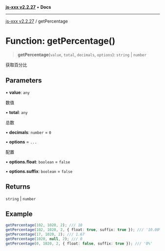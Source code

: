 [**js-xxx v2.2.27**](../README.md) • **Docs**

***

[js-xxx v2.2.27](../README.md) / getPercentage

# Function: getPercentage()

> **getPercentage**(`value`, `total`, `decimals`, `options`): `string` \| `number`

获取百分比

## Parameters

• **value**: `any`

数值

• **total**: `any`

总数

• **decimals**: `number` = `0`

• **options** = `...`

配置

• **options.float**: `boolean` = `false`

• **options.suffix**: `boolean` = `false`

## Returns

`string` \| `number`

## Example

```ts
getPercentage(102, 1020, 2); /// 10
getPercentage(102, 1020, 2, { float: true, suffix: true }); /// '10.00%'
getPercentage(17, 1020, 2); /// 1.67
getPercentage(1020, null, 2); /// 0
getPercentage(0, 1020, 2, { float: false, suffix: true }); /// '0%'
```
